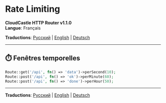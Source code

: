 # Rate Limiting

**CloudCastle HTTP Router v1.1.0**  
**Langue**: Français

**Traductions**: [Русский](../../ru/documentation/rate-limiting.md) | [English](../../en/documentation/rate-limiting.md) | [Deutsch](../../de/documentation/rate-limiting.md)

---

## ⏱️ Fenêtres temporelles

```php
Route::get('/api', fn() => 'data')->perSecond(10);
Route::post('/api', fn() => 'ok')->perMinute(60);
Route::post('/api', fn() => 'done')->perHour(50);
```

---

**Traductions**: [Русский](../../ru/documentation/rate-limiting.md) | [English](../../en/documentation/rate-limiting.md) | [Deutsch](../../de/documentation/rate-limiting.md)

